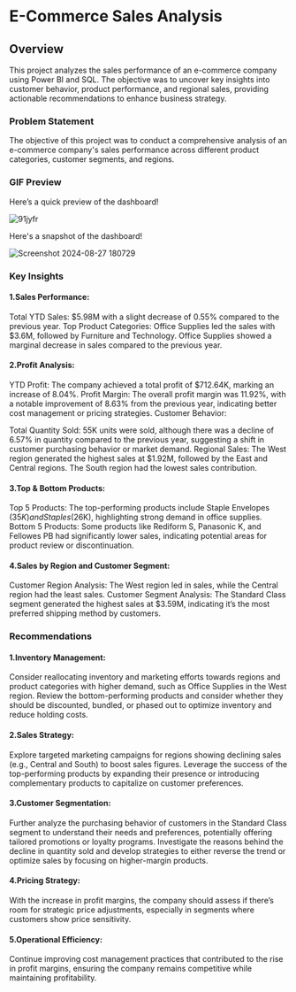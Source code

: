 # E-Commerce Sales Analysis
## Overview

This project analyzes the sales performance of an e-commerce company using Power BI and SQL. The objective was to uncover key insights into customer behavior, product performance, and regional sales, providing actionable recommendations to enhance business strategy.
### Problem Statement
The objective of this project was to conduct a comprehensive analysis of an e-commerce company's sales performance across different product categories, customer segments, and regions.
### GIF Preview
Here’s a quick preview of the dashboard!


![91jyfr](https://github.com/user-attachments/assets/6599e681-be19-4f49-9b5d-9b94ef926b20)

Here's a snapshot of the dashboard!

![Screenshot 2024-08-27 180729](https://github.com/user-attachments/assets/e776310a-6c10-4bb9-b713-e72aa3942df7)

### Key Insights
#### 1.Sales Performance:

Total YTD Sales: $5.98M with a slight decrease of 0.55% compared to the previous year.
Top Product Categories: Office Supplies led the sales with $3.6M, followed by Furniture and Technology. Office Supplies showed a marginal decrease in sales compared to the previous year.
#### 2.Profit Analysis:

YTD Profit: The company achieved a total profit of $712.64K, marking an increase of 8.04%.
Profit Margin: The overall profit margin was 11.92%, with a notable improvement of 8.63% from the previous year, indicating better cost management or pricing strategies.
Customer Behavior:

Total Quantity Sold: 55K units were sold, although there was a decline of 6.57% in quantity compared to the previous year, suggesting a shift in customer purchasing behavior or market demand.
Regional Sales: The West region generated the highest sales at $1.92M, followed by the East and Central regions. The South region had the lowest sales contribution.
#### 3.Top & Bottom Products:

Top 5 Products: The top-performing products include Staple Envelopes ($35K) and Staples ($26K), highlighting strong demand in office supplies.
Bottom 5 Products: Some products like Rediform S, Panasonic K, and Fellowes PB had significantly lower sales, indicating potential areas for product review or discontinuation.
#### 4.Sales by Region and Customer Segment:

Customer Region Analysis: The West region led in sales, while the Central region had the least sales.
Customer Segment Analysis: The Standard Class segment generated the highest sales at $3.59M, indicating it’s the most preferred shipping method by customers.

### Recommendations
#### 1.Inventory Management:

Consider reallocating inventory and marketing efforts towards regions and product categories with higher demand, such as Office Supplies in the West region.
Review the bottom-performing products and consider whether they should be discounted, bundled, or phased out to optimize inventory and reduce holding costs.
#### 2.Sales Strategy:

Explore targeted marketing campaigns for regions showing declining sales (e.g., Central and South) to boost sales figures.
Leverage the success of the top-performing products by expanding their presence or introducing complementary products to capitalize on customer preferences.
#### 3.Customer Segmentation:

Further analyze the purchasing behavior of customers in the Standard Class segment to understand their needs and preferences, potentially offering tailored promotions or loyalty programs.
Investigate the reasons behind the decline in quantity sold and develop strategies to either reverse the trend or optimize sales by focusing on higher-margin products.
#### 4.Pricing Strategy:

With the increase in profit margins, the company should assess if there’s room for strategic price adjustments, especially in segments where customers show price sensitivity.
#### 5.Operational Efficiency:

Continue improving cost management practices that contributed to the rise in profit margins, ensuring the company remains competitive while maintaining profitability.

